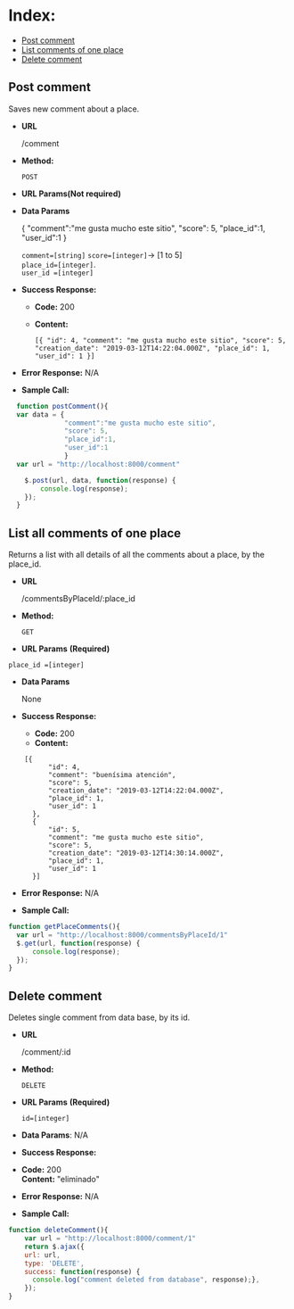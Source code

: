 **Index:**
===
  * <a href="">Post comment</a>
  * <a href="">List comments of one place</a>
  * <a href="">Delete comment</a>

**Post comment**
----
Saves new comment about a place.

* **URL**

  /comment

* **Method:**

  `POST`

*  **URL Params(Not required)**


* **Data Params**

    {
    "comment":"me gusta mucho este sitio",
    "score": 5,
    "place_id":1,
    "user_id":1
    }

    `comment=[string]`
    `score=[integer]`-> [1 to 5]<br>
    `place_id=[integer]`.<br>
    `user_id =[integer]`<br>

* **Success Response:**

  * **Code:** 200 <br />
  * **Content:**

    `[{
      "id": 4,
      "comment": "me gusta mucho este sitio",
      "score": 5,
      "creation_date": "2019-03-12T14:22:04.000Z",
      "place_id": 1,
      "user_id": 1
    }]`

* **Error Response:** N/A


* **Sample Call:**

```javascript
  function postComment(){
  var data = {
              "comment":"me gusta mucho este sitio",
              "score": 5,
              "place_id":1,
              "user_id":1
              }
  var url = "http://localhost:8000/comment"

    $.post(url, data, function(response) {
        console.log(response);
    });
  }
```

**List all comments of one place**
----
Returns a list with all details of all the comments about a place, by the place_id.

* **URL**

  /commentsByPlaceId/:place_id

* **Method:**

  `GET`

*  **URL Params** **(Required)**

  `place_id =[integer]`

* **Data Params**

  None

* **Success Response:**

  * **Code:** 200 <br />
  * **Content:**

```
    [{
          "id": 4,
          "comment": "buenísima atención",
          "score": 5,
          "creation_date": "2019-03-12T14:22:04.000Z",
          "place_id": 1,
          "user_id": 1
      },
      {
          "id": 5,
          "comment": "me gusta mucho este sitio",
          "score": 5,
          "creation_date": "2019-03-12T14:30:14.000Z",
          "place_id": 1,
          "user_id": 1
      }]
```

* **Error Response:** N/A


* **Sample Call:**

```javascript
function getPlaceComments(){
  var url = "http://localhost:8000/commentsByPlaceId/1"
  $.get(url, function(response) {
      console.log(response);
  });
}
```


**Delete comment**
----
Deletes single comment from data base, by its id.

* **URL**

  /comment/:id

* **Method:**

  `DELETE`

* **URL Params** **(Required)**

  `id=[integer]`

* **Data Params**: N/A

* **Success Response:**

* **Code:** 200 <br/>
  **Content:** "eliminado"

* **Error Response:** N/A


* **Sample Call:**

```javascript
function deleteComment(){
    var url = "http://localhost:8000/comment/1"
    return $.ajax({
    url: url,
    type: 'DELETE',
    success: function(response) {
      console.log("comment deleted from database", response);},
    });
}
```
